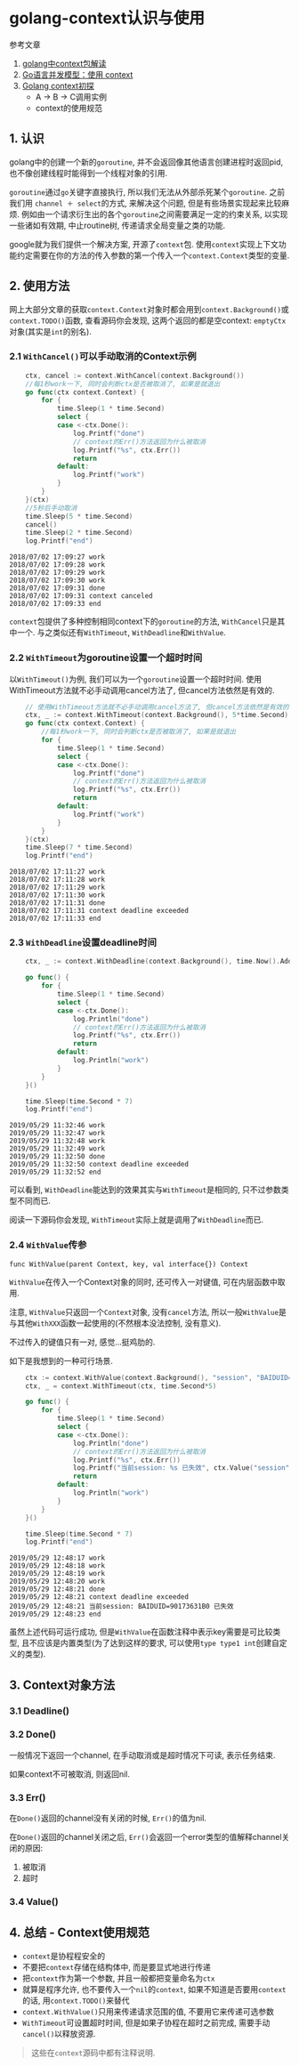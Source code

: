 # golang-context认识与使用

参考文章

1. [golang中context包解读](http://www.01happy.com/golang-context-reading/)
2. [Go语言并发模型：使用 context](https://segmentfault.com/a/1190000006744213)
3. [Golang context初探](https://www.jianshu.com/p/0dc7596ba90a)
	- A -> B -> C调用实例
	- context的使用规范

## 1. 认识

golang中的创建一个新的`goroutine`, 并不会返回像其他语言创建进程时返回pid, 也不像创建线程时能得到一个线程对象的引用. 

`goroutine`通过`go`关键字直接执行, 所以我们无法从外部杀死某个`goroutine`. 之前我们用 `channel ＋ select`的方式, 来解决这个问题, 但是有些场景实现起来比较麻烦. 例如由一个请求衍生出的各个`goroutine`之间需要满足一定的约束关系, 以实现一些诸如有效期, 中止routine树, 传递请求全局变量之类的功能. 

google就为我们提供一个解决方案, 开源了`context`包. 使用`context`实现上下文功能约定需要在你的方法的传入参数的第一个传入一个`context.Context`类型的变量. 

## 2. 使用方法

网上大部分文章的获取`context.Context`对象时都会用到`context.Background()`或`context.TODO()`函数, 查看源码你会发现, 这两个返回的都是空context: `emptyCtx`对象(其实是`int`的别名).

### 2.1 `WithCancel()`可以手动取消的Context示例

```go
	ctx, cancel := context.WithCancel(context.Background())
	//每1秒work一下, 同时会判断ctx是否被取消了, 如果是就退出
	go func(ctx context.Context) {
		for {
			time.Sleep(1 * time.Second)
			select {
			case <-ctx.Done():
				log.Printf("done")
				// context的Err()方法返回为什么被取消
				log.Printf("%s", ctx.Err())
				return
			default:
				log.Printf("work")
			}
		}
	}(ctx)
	//5秒后手动取消
	time.Sleep(5 * time.Second)
	cancel()
	time.Sleep(2 * time.Second)
	log.Printf("end")
```

```log
2018/07/02 17:09:27 work
2018/07/02 17:09:28 work
2018/07/02 17:09:29 work
2018/07/02 17:09:30 work
2018/07/02 17:09:31 done
2018/07/02 17:09:31 context canceled
2018/07/02 17:09:33 end
```

`context`包提供了多种控制相同context下的`goroutine`的方法, `WithCancel`只是其中一个. 与之类似还有`WithTimeout`, `WithDeadline`和`WithValue`.

### 2.2 `WithTimeout`为goroutine设置一个超时时间

以`WithTimeout()`为例, 我们可以为一个`goroutine`设置一个超时时间. 使用WithTimeout方法就不必手动调用cancel方法了, 但cancel方法依然是有效的.

```go
	// 使用WithTimeout方法就不必手动调用cancel方法了, 但cancel方法依然是有效的.
	ctx, _ := context.WithTimeout(context.Background(), 5*time.Second)
	go func(ctx context.Context) {
		//每1秒work一下, 同时会判断ctx是否被取消了, 如果是就退出
		for {
			time.Sleep(1 * time.Second)
			select {
			case <-ctx.Done():
                log.Printf("done")
				// context的Err()方法返回为什么被取消
				log.Printf("%s", ctx.Err())
				return
			default:
				log.Printf("work")
			}
		}
	}(ctx)
	time.Sleep(7 * time.Second)
	log.Printf("end")
```

```log
2018/07/02 17:11:27 work
2018/07/02 17:11:28 work
2018/07/02 17:11:29 work
2018/07/02 17:11:30 work
2018/07/02 17:11:31 done
2018/07/02 17:11:31 context deadline exceeded
2018/07/02 17:11:33 end
```

### 2.3 `WithDeadline`设置deadline时间

```go
	ctx, _ := context.WithDeadline(context.Background(), time.Now().Add(time.Second*5))

	go func() {
		for {
			time.Sleep(1 * time.Second)
			select {
			case <-ctx.Done():
				log.Println("done")
				// context的Err()方法返回为什么被取消
				log.Printf("%s", ctx.Err())
				return
			default:
				log.Println("work")
			}
		}
	}()

	time.Sleep(time.Second * 7)
	log.Printf("end")
```

```log
2019/05/29 11:32:46 work
2019/05/29 11:32:47 work
2019/05/29 11:32:48 work
2019/05/29 11:32:49 work
2019/05/29 11:32:50 done
2019/05/29 11:32:50 context deadline exceeded
2019/05/29 11:32:52 end
```

可以看到, `WithDeadline`能达到的效果其实与`WithTimeout`是相同的, 只不过参数类型不同而已.

阅读一下源码你会发现, `WithTimeout`实际上就是调用了`WithDeadline`而已.

### 2.4 `WithValue`传参

`func WithValue(parent Context, key, val interface{}) Context`

`WithValue`在传入一个Context对象的同时, 还可传入一对键值, 可在内层函数中取用.

注意, `WithValue`只返回一个`Context`对象, 没有`cancel`方法, 所以一般`WithValue`是与其他`WithXXX`函数一起使用的(不然根本没法控制, 没有意义). 

不过传入的键值只有一对, 感觉...挺鸡肋的.

如下是我想到的一种可行场景.

```go
	ctx := context.WithValue(context.Background(), "session", "BAIDUID=90173631B0")
	ctx, _ = context.WithTimeout(ctx, time.Second*5)

	go func() {
		for {
			time.Sleep(1 * time.Second)
			select {
			case <-ctx.Done():
				log.Println("done")
				// context的Err()方法返回为什么被取消
				log.Printf("%s", ctx.Err())
				log.Printf("当前session: %s 已失效", ctx.Value("session").(string))
				return
			default:
				log.Println("work")
			}
		}
	}()

	time.Sleep(time.Second * 7)
	log.Printf("end")
```

```log
2019/05/29 12:48:17 work
2019/05/29 12:48:18 work
2019/05/29 12:48:19 work
2019/05/29 12:48:20 work
2019/05/29 12:48:21 done
2019/05/29 12:48:21 context deadline exceeded
2019/05/29 12:48:21 当前session: BAIDUID=90173631B0 已失效
2019/05/29 12:48:23 end
```

虽然上述代码可运行成功, 但是`WithValue`在函数注释中表示key需要是可比较类型, 且不应该是内置类型(为了达到这样的要求, 可以使用`type type1 int`创建自定义的类型).

## 3. Context对象方法

### 3.1 Deadline()

### 3.2 Done()

一般情况下返回一个channel, 在手动取消或是超时情况下可读, 表示任务结束.

如果context不可被取消, 则返回nil.

### 3.3 Err()

在`Done()`返回的channel没有关闭的时候, `Err()`的值为nil.

在`Done()`返回的channel关闭之后, `Err()`会返回一个error类型的值解释channel关闭的原因:

1. 被取消
2. 超时

### 3.4 Value()

## 4. 总结 - Context使用规范

- `context`是协程程安全的
- 不要把`context`存储在结构体中, 而是要显式地进行传递
- 把`context`作为第一个参数, 并且一般都把变量命名为`ctx`
- 就算是程序允许, 也不要传入一个`nil`的`context`, 如果不知道是否要用`context`的话, 用`context.TODO()`来替代
- `context.WithValue()`只用来传递请求范围的值, 不要用它来传递可选参数
- `WithTimeout`可设置超时时间, 但是如果子协程在超时之前完成, 需要手动`cancel()`以释放资源.

> 这些在`context`源码中都有注释说明.
